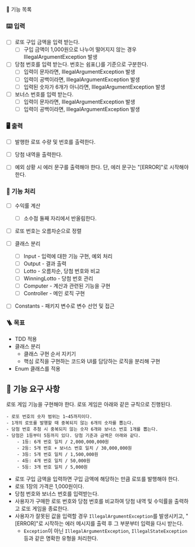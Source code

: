 📜 기능 목록

### ⌨️ 입력

- [ ] 로또 구입 금액을 입력 받는다.
    - [ ] 구입 금액이 1,000원으로 나누어 떨어지지 않는 경우 IllegalArgumentException 발생

- [ ] 당첨 번호를 입력 받는다. 번호는 쉼표(,)를 기준으로 구분한다.
    - [ ] 입력이 문자라면, IllegalArgumentException 발생
    - [ ] 입력이 공백이라면, IllegalArgumentException 발생
    - [ ] 입력된 숫자가 6개가 아니라면, IllegalArgumentException 발생

- [ ] 보너스 번호를 입력 받는다.
    - [ ] 입력이 문자라면, IllegalArgumentException 발생
    - [ ] 입력이 공백이라면, IllegalArgumentException 발생

### 🖥️ 출력

- [ ] 발행한 로또 수량 및 번호를 출력한다.

- [ ] 당첨 내역을 출력한다.

- [ ] 예외 상황 시 에러 문구를 출력해야 한다. 단, 에러 문구는 "[ERROR]"로 시작해야 한다.

### 📱 기능 처리

- [ ] 수익률 계산
    - [ ] 소수점 둘째 자리에서 반올림한다.

- [ ] 로또 번호는 오름차순으로 정렬

- [ ] 클래스 분리
    - [ ] Input - 입력에 대한 기능 구현, 예외 처리
    - [ ] Output - 결과 출력
    - [ ] Lotto - 오름차순, 당첨 번호와 비교
    - [ ] WinningLotto - 당첨 번호 관리
    - [ ] Computer - 계산과 관련된 기능을 구현
    - [ ] Controller - 메인 로직 구현

- [ ] Constants - 패키지 변수로 변수 선언 및 접근

### 🪜 목표

- TDD 적용
- 클래스 분리
    - 클래스 구현 순서 지키기
    - 핵심 로직을 구현하는 코드와 UI를 담당하는 로직을 분리해 구현
- Enum 클래스를 적용

## 🚀 기능 요구 사항

로또 게임 기능을 구현해야 한다. 로또 게임은 아래와 같은 규칙으로 진행된다.

```
- 로또 번호의 숫자 범위는 1~45까지이다.
- 1개의 로또를 발행할 때 중복되지 않는 6개의 숫자를 뽑는다.
- 당첨 번호 추첨 시 중복되지 않는 숫자 6개와 보너스 번호 1개를 뽑는다.
- 당첨은 1등부터 5등까지 있다. 당첨 기준과 금액은 아래와 같다.
    - 1등: 6개 번호 일치 / 2,000,000,000원
    - 2등: 5개 번호 + 보너스 번호 일치 / 30,000,000원
    - 3등: 5개 번호 일치 / 1,500,000원
    - 4등: 4개 번호 일치 / 50,000원
    - 5등: 3개 번호 일치 / 5,000원
```

- 로또 구입 금액을 입력하면 구입 금액에 해당하는 만큼 로또를 발행해야 한다.
- 로또 1장의 가격은 1,000원이다.
- 당첨 번호와 보너스 번호를 입력받는다.
- 사용자가 구매한 로또 번호와 당첨 번호를 비교하여 당첨 내역 및 수익률을 출력하고 로또 게임을 종료한다.
- 사용자가 잘못된 값을 입력할 경우 `IllegalArgumentException`를 발생시키고, "[ERROR]"로 시작하는 에러 메시지를 출력 후 그 부분부터 입력을 다시 받는다.
  - `Exception`이 아닌 `IllegalArgumentException`, `IllegalStateException` 등과 같은 명확한 유형을 처리한다.
